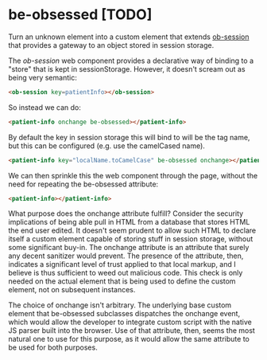 # be-obsessed [TODO]

Turn an unknown element into a custom element that extends [ob-session](https://github.com/bahrus/ob-session) that provides a gateway to an object stored in session storage.

The *ob-session* web component provides a declarative way of binding to a "store" that is kept in sessionStorage.  However, it doesn't scream out as being very semantic:

```html
<ob-session key=patientInfo></ob-session>
```

So instead we can do:

```html
<patient-info onchange be-obsessed></patient-info>
```

By default the key in session storage this will bind to will be  the tag name, but this can be configured (e.g. use the camelCased name).

```html
<patient-info key="localName.toCamelCase" be-obsessed onchange></patient-info>
```


We can then sprinkle this the web component through the page, without the need for repeating the be-obsessed attribute:

```html
<patient-info></patient-info>
```

What purpose does the onchange attribute fulfill?  Consider the security implications of being able pull in HTML from a database that stores HTML the end user edited.  It doesn't seem prudent to allow such HTML to declare itself a custom element capable of storing stuff in session storage, without some significant buy-in. The onchange attribute is an attribute that surely any decent sanitizer would prevent.  The presence of the attribute, then, indicates a significant level of trust applied to that local markup, and I believe is thus sufficient to weed out malicious code.  This check is only needed on the actual element that is being used to define the custom element, not on subsequent instances.

The choice of onchange isn't arbitrary.  The underlying base custom element that be-obsessed subclasses dispatches the onchange event, which would allow the developer to integrate custom script with the native JS parser built into the browser.  Use of that attribute, then, seems the most natural one to use for this purpose, as it would allow the same attribute to be used for both purposes.

